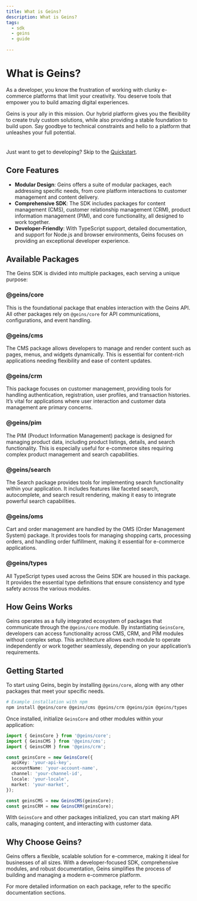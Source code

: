 ```yaml
---
title: What is Geins?
description: What is Geins?
tags:
  - sdk
  - geins
  - guide
  
---
```


# What is Geins?

As a developer, you know the frustration of working with clunky e-commerce platforms that limit your creativity. You deserve tools that empower you to build amazing digital experiences.

Geins is your ally in this mission. Our hybrid platform gives you the flexibility to create truly custom solutions, while also providing a stable foundation to build upon. Say goodbye to technical constraints and hello to a platform that unleashes your full potential.

<div class="tip custom-block" style="padding-top: 8px">

Just want to get to developing? Skip to the [Quickstart](./quickstart).

</div>

## Core Features

- **Modular Design**: Geins offers a suite of modular packages, each addressing specific needs, from core platform interactions to customer management and content delivery.
- **Comprehensive SDK**: The SDK includes packages for content management (CMS), customer relationship management (CRM), product information management (PIM), and core functionality, all designed to work together.
- **Developer-Friendly**: With TypeScript support, detailed documentation, and support for Node.js and browser environments, Geins focuses on providing an exceptional developer experience.

## Available Packages

The Geins SDK is divided into multiple packages, each serving a unique purpose:

### @geins/core

This is the foundational package that enables interaction with the Geins API. All other packages rely on `@geins/core` for API communications, configurations, and event handling.

### @geins/cms

The CMS package allows developers to manage and render content such as pages, menus, and widgets dynamically. This is essential for content-rich applications needing flexibility and ease of content updates.

### @geins/crm

This package focuses on customer management, providing tools for handling authentication, registration, user profiles, and transaction histories. It’s vital for applications where user interaction and customer data management are primary concerns.

### @geins/pim <Badge type="info" text="TBA" />

The PIM (Product Information Management) package is designed for managing product data, including product listings, details, and search functionality. This is especially useful for e-commerce sites requiring complex product management and search capabilities.

### @geins/search <Badge type="info" text="TBA" />

The Search package provides tools for implementing search functionality within your application. It includes features like faceted search, autocomplete, and search result rendering, making it easy to integrate powerful search capabilities.

### @geins/oms <Badge type="info" text="TBA" />

Cart and order management are handled by the OMS (Order Management System) package. It provides tools for managing shopping carts, processing orders, and handling order fulfillment, making it essential for e-commerce applications.

### @geins/types

All TypeScript types used across the Geins SDK are housed in this package. It provides the essential type definitions that ensure consistency and type safety across the various modules.

## How Geins Works

Geins operates as a fully integrated ecosystem of packages that communicate through the `@geins/core` module. By instantiating `GeinsCore`, developers can access functionality across CMS, CRM, and PIM modules without complex setup. This architecture allows each module to operate independently or work together seamlessly, depending on your application’s requirements.

## Getting Started

To start using Geins, begin by installing `@geins/core`, along with any other packages that meet your specific needs.

```sh
# Example installation with npm
npm install @geins/core @geins/cms @geins/crm @geins/pim @geins/types
```

Once installed, initialize `GeinsCore` and other modules within your application:

```typescript
import { GeinsCore } from '@geins/core';
import { GeinsCMS } from '@geins/cms';
import { GeinsCRM } from '@geins/crm';

const geinsCore = new GeinsCore({
  apiKey: 'your-api-key',
  accountName: 'your-account-name',
  channel: 'your-channel-id',
  locale: 'your-locale',
  market: 'your-market',
});

const geinsCMS = new GeinsCMS(geinsCore);
const geinsCRM = new GeinsCRM(geinsCore);
```

With `GeinsCore` and other packages initialized, you can start making API calls, managing content, and interacting with customer data.

## Why Choose Geins?

Geins offers a flexible, scalable solution for e-commerce, making it ideal for businesses of all sizes. With a developer-focused SDK, comprehensive modules, and robust documentation, Geins simplifies the process of building and managing a modern e-commerce platform.

For more detailed information on each package, refer to the specific documentation sections.
